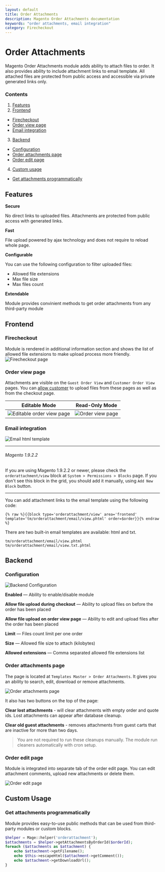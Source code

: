 ```yaml
---
layout: default
title: Order Attachments
description: Magento Order Attachments documentation
keywords: "order attachments, email integration"
category: Firecheckout
---
```


# Order Attachments
Magento Order Attachments module adds ability to attach files to order. It also
provides ability to include attachment links to email template. All attached
files are protected from public access and accessible via private generated
links only.

### Contents
1. [Features](#features)
2. [Frontend](#frontend)
 - [Firecheckout](#firecheckout)
 - [Order view page](#order-view-page)
 - [Email integration](#email-integration)
3. [Backend](#backend)
 - [Configuration](#configuration)
 - [Order attachments page](#order-attachments-page)
 - [Order edit page](#order-edit-page)
4. [Custom usage](#custom-usage)
 - [Get attachments programmatically](#get-attachments-programmatically)

## Features

**Secure**

No direct links to uploaded files. Attachments are protected from public access
with generated links.

**Fast**

File upload powered by ajax technology and does not require to reload whole page.

**Configurable**

You can use the following configuration to filter uploaded files:
 - Allowed file extensions
 - Max file size
 - Max files count

**Extendable**

Module provides convinient methods to get order attachments from any third-party module

## Frontend

### Firecheckout
Module is rendered in additional information section and shows the list of allowed
file extensions to make upload process more friendly.
![Firecheckout page](https://cldup.com/cJsVsu1JbE-3000x3000.png)

### Order view page
Attachments are visible on the `Guest Order View` and `Customer Order View` pages.
You can [allow customer](#configuration) to upload files from these pages as well as from the
checkout page.

Editable Mode | Read-Only Mode
--------------|---------------
![Editable order view page](https://cldup.com/N2Fh8NLkT--3000x3000.png) | ![Order view page](https://cldup.com/jPZ370Fz1m-3000x3000.png)

### Email integration
![Email html template](https://cldup.com/nD7a_vl3Jz-2000x2000.png)


- - -

###### Magento 1.9.2.2

If you are using Magento 1.9.2.2 or newer, please check the `orderattachment/view`
block at `System > Permissions > Blocks` page. If you don't see this block in the
grid, you should add it manually, using `Add New Block` button.

- - -

You can add attachment links to the email template using the following code:

```
{% raw %}{{block type='orderattachment/view' area='frontend' template='tm/orderattachment/email/view.phtml' order=$order}}{% endraw %}
```

There are two built-in email templates are available: html and txt.

```
tm/orderattachment/email/view.phtml
tm/orderattachment/email/view.txt.phtml
```

## Backend

### Configuration

![Backend Configuration](https://cldup.com/Cx_LuDmPOz-3000x3000.png)

**Enabled** — Ability to enable/disable module

**Allow file upload during checkout** — Ability to upload files on before the
order has been placed

**Allow file upload on order view page** — Ability to edit and upload files after
the order has been placed

**Limit** — Files count limit per one order

**Size** — Allowed file size to attach (kilobytes)

**Allowed extensions** — Comma separated allowed file extensions list

### Order attachments page
The page is located at `Templates Master > Order Attachments`. It gives you
an ability to search, edit, download or remove attachments.

![Order attachments page](https://cldup.com/kCRHIdqL7K-3000x3000.png)

It also has two buttons on the top of the page:

**Clear lost attachments** - will clear attachments with empty order and quote ids.
Lost attachments can appear after database cleanup.

**Clear old guest attachments** - removes attachments from guest carts that are
inactive for more than two days.

> You are not required to run these cleanups manually. The module run cleaners
automatically with cron setup.

### Order edit page
Module is integrated into separate tab of the order edit page. You can
edit attachment comments, upload new attachments or delete them.

![Order edit page](https://cldup.com/MIILkheLBx-3000x3000.png)

## Custom Usage

### Get attachments programmatically
Module provides easy-to-use public methods that can be used from third-party
modules or custom blocks.

```php
$helper = Mage::helper('orderattachment');
$attachments = $helper->getAttachmentsByOrderId($orderId);
foreach ($attachments as $attachment) {
    echo $attachment->getFilename();
    echo $this->escapeHtml($attachment->getComment());
    echo $attachment->getDownloadUrl();
}
```
